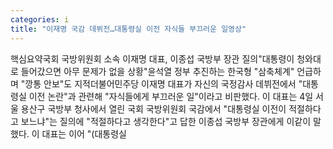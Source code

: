 ```yaml
---
categories: i
title: "이재명 국감 데뷔전…대통령실 이전 자식들 부끄러운 일영상"
---
```

핵심요약국회 국방위원회 소속 이재명 대표, 이종섭 국방부 장관 질의"대통령이 청와대로 들어갔으면 아무 문제가 없을 상황"윤석열 정부 추진하는 한국형 "삼축체계" 언급하며 "깡통 안보"도 지적더불어민주당 이재명 대표가 자신의 국정감사 데뷔전에서 "대통령실 이전 논란"과 관련해 "자식들에게 부끄러운 일"이라고 비판했다. 이 대표는 4일 서울 용산구 국방부 청사에서 열린 국회 국방위원회 국감에서 "대통령실 이전이 적절하다고 보느냐"는 질의에 "적절하다고 생각한다"고 답한 이종섭 국방부 장관에게 이같이 말했다. 이 대표는 이어 "(대통령실